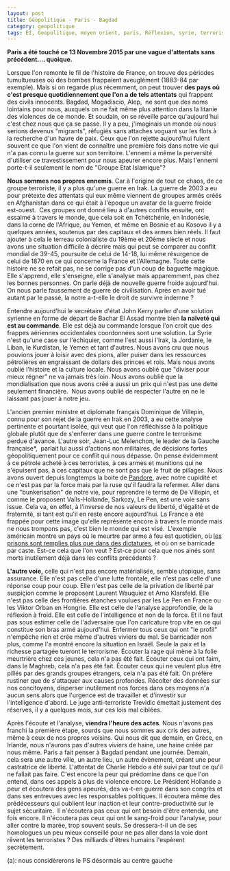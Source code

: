 ```yaml
---
layout: post
title: Géopolitique - Paris - Bagdad
category: geopolitique
tags: EI, Geopolitique, moyen orient, paris, Réflexion, syrie, terrorisme
---
```

**Paris a été touché ce 13 Novembre 2015 par une vague d'attentats sans précédent.... quoique.**

Lorsque l'on remonte le fil de l'histoire de France, on trouve des périodes tumultueuses où des bombes frappaient aveuglément (1883-84 par exemple). Mais si on regarde plus récemment, on peut trouver **des pays où c'est presque quotidiennement que l'on a de tels attentats** qui frappent des civils innocents. Bagdad, Mogadiscio, Alep,  ne sont que des noms lointains pour nous, auxquels on ne fait même plus attention dans la litanie des violences de ce monde. Et soudain, on se réveille parce qu'aujourd'hui c'est chez nous que ça se passe. Il y a peu, j'imaginais un monde où nous serions devenus "migrants", réfugiés sans attaches voguant sur les flots à la recherche d'un havre de paix. Ceux que l'on rejette aujourd'hui fuient souvent ce que l'on vient de connaître une première fois dans notre vie qui n'a pas connu la guerre sur son territoire. L'ennemi a même la perversité d'utiliser ce travestissement pour nous apeurer encore plus. Mais l'ennemi porte-t-il seulement le nom de "Groupe Etat Islamique"?

**Nous sommes nos propres ennemis**. Car à l'origine de tout ce chaos, de ce groupe terroriste, il y a plus qu'une guerre en Irak. La guerre de 2003 a eu pour prétexte des attentats qui eux même viennent de groupes armés créés en Afghanistan dans ce qui était à l'époque un avatar de la guerre froide est-ouest.  Ces groupes ont donné lieu à d'autres conflits ensuite, ont essaimé à travers le monde, que cela soit en Tchétchénie, en Indonésie, dans la corne de l'Afrique, au Yemen, et même en Bosnie et au Kosovo il y a quelques années, soutenus par des capitaux et des armes bien réels. Il faut ajouter à cela le terreau colonialiste du 19ème et 20ème siècle et nous avons une situation difficile à décrire mais qui peut se comparer au conflit mondial de 39-45, poursuite de celui de 14-18, lui même résurgence de celui de 1870 en ce qui concerne la France et l'Allemagne. Toute cette histoire ne se refait pas, ne se corrige pas d'un coup de baguette magique. Elle s'apprend, elle s'enseigne, elle s'analyse mais apparemment, pas chez les bonnes personnes. On parle déjà de nouvelle guerre froide aujourd'hui. On nous parle faussement de guerre de civilisation. Après en avoir tué autant par le passé, la notre a-t-elle le droit de survivre indemne ?

Entendre aujourd'hui le secrétaire d'état John Kerry parler d'une solution syrienne en forme de départ de Bachar El Assad montre bien **la naïveté qui est au commande**. Elle est déjà au commande lorsque l'on croit que des frappes aériennes occidentales coordonnées sont une solution. La Syrie n'est qu'une case sur l'échiquier, comme l'est aussi l'Irak, la Jordanie, le Liban, le Kurdistan, le Yemen et tant d'autres. Nous avons cru que nous pouvions jouer à loisir avec des pions, aller puiser dans les ressources pétrolières en engraissant de dollars des princes et rois. Mais nous avons oublié l'histoire et la culture locale. Nous avons oublié que "diviser pour mieux régner" ne va jamais très loin. Nous avons oublié que la mondialisation que nous avons créé a aussi un prix qui n'est pas une dette seulement financière.  Nous avons oublié de respecter l'autre en ne le laissant pas jouer à notre jeu.

L'ancien premier ministre et diplomate français Dominique de Villepin, connu pour son rejet de la guerre en Irak en 2003, a eu cette analyse pertinente et pourtant isolée, qui veut que l'on réfléchisse à la politique globale plutôt que de s'enferrer dans une guerre contre le terrorisme perdue d'avance. L'autre soir, Jean-Luc Melenchon, le leader de la Gauche française*,  parlait lui aussi d'actions non militaires, de décisions fortes géopolitiquement pour ce conflit qui nous dépasse. On pense évidemment à ce pétrole acheté à ces terroristes, à ces armes et munitions qui ne s'épuisent pas, à ces capitaux que ne sont pas que le fruit de pillages. Nous avons ouvert depuis longtemps la boite de <a href="https://fr.wikipedia.org/wiki/Pandore">Pandore</a>, avec notre cupidité et ce n'est pas par la force mais par la ruse qu'il faudra la refermer. Aller dans une "bunkerisation" de notre vie, pour reprendre le terme de De Villepin, et comme le proposent Valls-Hollande, Sarkozy, Le Pen, est une voie sans issue. Cela va, en effet, à l'inverse de nos valeurs de liberté, d'égalité et de fraternité, si tant est qu'il en reste encore aujourd'hui. La France a été frappée pour cette image qu'elle représente encore à travers le monde mais ne nous trompons pas, c'est bien le monde qui est visé.  L'exemple américain montre un pays où le meurtre par arme à feu est quotidien, où <a href="https://fr.wikipedia.org/wiki/Liste_des_pays_par_population_carc%C3%A9rale">les prisons sont remplies plus que dans des dictatures</a>, et où on se barricade par caste. Est-ce cela que l'on veut ? Est-ce pour cela que nos ainés sont morts inutilement déjà dans les conflits précédents ?

**L'autre voie,** celle qui n'est pas encore matérialisée, semble utopique, sans assurance. Elle n'est pas celle d'une lutte frontale, elle n'est pas celle d'une réponse coup pour coup. Elle n'est pas celle de la privation de liberté par suspiçion comme le proposent Laurent Wauquiez et Arno Klarsfeld. Elle n'est pas celle des frontières étanches voulues par les Le Pen en France ou les Viktor Orban en Hongrie. Elle est celle de l'analyse approfondie, de la réflexion à froid. Elle est celle de l'intelligence et non de la force. Et il ne faut pas sous estimer celle de l'adversaire que l'on caricature trop vite en ce qui constitue son bras armé aujourd'hui. Enfermer tous ceux qui ont "le profil" n'empêche rien et crée même d'autres viviers du mal. Se barricader non plus, comme l'a montré encore la situation en Israël. Seule la paix et la richesse partagée tueront le terrorisme. Écouter la rage qui mène à la folie meurtrière chez ces jeunes, cela n'a pas été fait. Écouter ceux qui ont faim, dans le Maghreb, cela n'a pas été fait. Écouter ceux qui ne veulent plus être pillés par des grands groupes étrangers, cela n'a pas été fait. On préfère rustiner que de s'attaquer aux causes profondes. Récolter des données sur nos concitoyens, disperser inutilement nos forces dans ces moyens n'a aucun sens alors que l'urgence est de travailler et d'investir sur l'intelligence d'abord. Le juge anti-terroriste Trevidic émettait justement des réserves, il y a quelques mois, sur ces lois mal ciblées.

Après l'écoute et l'analyse, **viendra l'heure des actes**. Nous n'avons pas franchi la première étape, sourds que nous sommes aux cris des autres, même à ceux de nos propres voisins. Qui nous dit que demain, en Grèce, en Irlande, nous n'aurons pas d'autres viviers de haine, une haine créée par nous même. Paris a fait penser à Bagdad pendant une journée. Demain, cela sera une autre ville, un autre lieu, un autre évènement, créant une peur castratrice de liberté. L'attentat de Charlie Hebdo a été suivi par tout ce qu'il ne fallait pas faire. C'est encore la peur qui prédomine dans ce que l'on entend, dans ces appels à plus de violence encore. Le Président Hollande a peur et écoutera des gens apeurés, des va-t-en guerre dans son congrès et dans ses entrevues avec les responsables politiques. Il écoutera même des prédécesseurs qui oublient leur inaction et leur contre-productivité sur le sujet sécuritaire.  Il n'écoutera pas ceux qui ont besoin d'être entendu, une fois encore. Il n'écoutera pas ceux qui ont le sang-froid pour l'analyse, pour aller contre la marée, trop souvent seuls. Se dressera-t-il un de ses homologues un peu mieux conseillé pour ne pas aller dans la voie dont rêvent les terroristes ? Des milliards d'êtres humains l'espèrent secrètement.

(a): nous considèrerons le PS désormais au centre gauche
